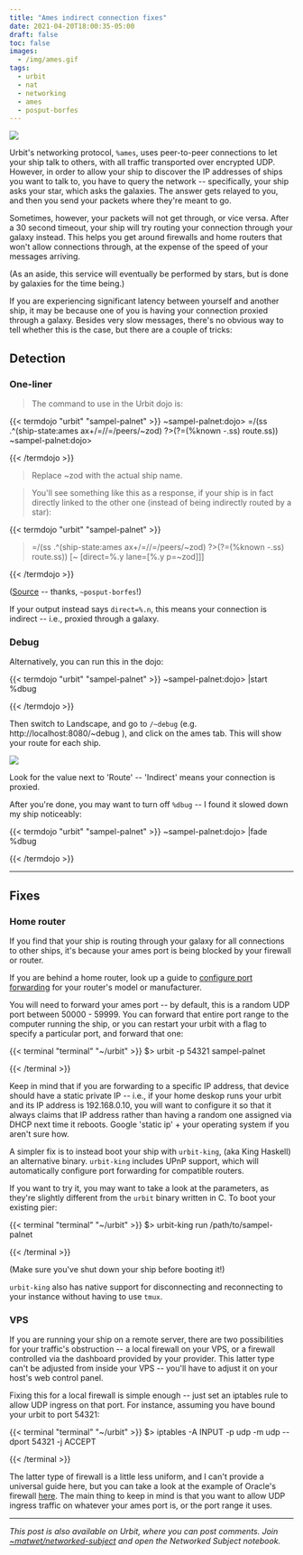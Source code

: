 ```yaml
---
title: "Ames indirect connection fixes"
date: 2021-04-20T18:00:35-05:00
draft: false
toc: false
images:
  - /img/ames.gif
tags: 
  - urbit
  - nat
  - networking
  - ames
  - posput-borfes
---
```


![](/img/ames.gif)

Urbit's networking protocol, `%ames`, uses peer-to-peer connections to let your ship talk to others, with all traffic transported over encrypted UDP. However, in order to allow your ship to discover the IP addresses of ships you want to talk to, you have to query the network -- specifically, your ship asks your star, which asks the galaxies. The answer gets relayed to you, and then you send your packets where they're meant to go. 

Sometimes, however, your packets will not get through, or vice versa. After a 30 second timeout, your ship will try routing your connection through your galaxy instead. This helps you get around  firewalls and home routers that won't allow connections through, at the expense of the speed of your messages arriving.

(As an aside, this service will eventually be performed by stars, but is done by galaxies for the time being.)

If you are experiencing significant latency between yourself and another ship, it may be because one of you is having your connection proxied through a galaxy. Besides very slow messages, there's no obvious way to tell whether this is the case, but there are a couple of tricks:

## Detection

### One-liner

> The command to use in the Urbit dojo is:

{{< termdojo "urbit" "sampel-palnet" >}}
~sampel-palnet:dojo> =/(ss .^(ship-state:ames ax+/=//=/peers/~zod) ?>(?=(%known -.ss) route.ss))
~sampel-palnet:dojo>
 

 
{{< /termdojo >}}



> Replace ~zod with the actual ship name.

> You'll see something like this as a response, if your ship is in fact directly linked to the other one (instead of being indirectly routed by a star):

{{< termdojo "urbit" "sampel-palnet" >}}
> =/(ss .^(ship-state:ames ax+/=//=/peers/~zod) ?>(?=(%known -.ss) route.ss))
[~ [direct=%.y lane=[%.y p=~zod]]]
 
{{< /termdojo >}}


([Source](https://rudd-o.com/linux-and-free-software/how-to-find-out-if-your-urbit-ship-is-directly-or-indirectly-routing-to-another-urbit-ship) -- thanks, `~posput-borfes`!)


If your output instead says `direct=%.n`, this means your connection is indirect -- i.e., proxied through a galaxy. 

### Debug

Alternatively, you can run this in the dojo:

{{< termdojo "urbit" "sampel-palnet" >}}
~sampel-palnet:dojo> |start %dbug
 

{{< /termdojo >}}

Then switch to Landscape, and go to `/~debug` (e.g. http://localhost:8080/~debug ), and click on the ames tab. This will show your route for each ship.

![](/img/debug.png)

Look for the value next to 'Route' -- 'Indirect' means your connection is proxied.

After you're done, you may want to turn off `%dbug` -- I found it slowed down my ship noticeably:

{{< termdojo "urbit" "sampel-palnet" >}}
~sampel-palnet:dojo> |fade %dbug
 

{{< /termdojo >}}

--- 

## Fixes 

### Home router

If you find that your ship is routing through your galaxy for all connections to other ships, it's because your ames port is being blocked by your firewall or router. 

If you are behind a home router, look up a guide to [configure port forwarding](https://www.noip.com/support/knowledgebase/general-port-forwarding-guide/) for your router's model or manufacturer. 

You will need to forward your ames port -- by default, this is a random UDP port between 50000 - 59999. You can forward that entire port range to the computer running the ship, or you can restart your urbit with a flag to specify a particular port, and forward that one:

{{< terminal "terminal" "~/urbit" >}}
$> urbit -p 54321 sampel-palnet
 
 
{{< /terminal >}}

Keep in mind that if you are forwarding to a specific IP address, that device should have a static private IP -- i.e., if your home deskop runs your urbit and its IP address is 192.168.0.10, you will want to configure it so that it always claims that IP address rather than having a random one assigned via DHCP next time it reboots. Google 'static ip' + your operating system if you aren't sure how.

A simpler fix is to instead boot your ship with `urbit-king`, (aka King Haskell) an alternative binary. `urbit-king` includes UPnP support, which will automatically configure port forwarding for compatible routers. 

If you want to try it, you may want to take a look at the parameters, as they're slightly different from the `urbit` binary written in C. To boot your existing pier:

{{< terminal "terminal" "~/urbit" >}}
$> urbit-king run /path/to/sampel-palnet
 
 
{{< /terminal >}}

(Make sure you've shut down your ship before booting it!)

`urbit-king` also has native support for disconnecting and reconnecting to your instance without having to use `tmux`. 


### VPS

If you are running your ship on a remote server, there are two possibilities for your traffic's obstruction -- a local firewall on your VPS, or a firewall controlled via the dashboard provided by your provider. This latter type can't be adjusted from inside your VPS -- you'll have to adjust it on your host's web control panel.

Fixing this for a local firewall is simple enough -- just set an iptables rule to allow UDP ingress on that port. For instance, assuming you have bound your urbit to port 54321:

{{< terminal "terminal" "~/urbit" >}}
$> iptables -A INPUT -p udp -m udp --dport 54321 -j ACCEPT
 
 
{{< /terminal >}}

The latter type of firewall is a little less uniform, and I can't provide a universal guide here, but you can take a look at the example of Oracle's firewall [here](https://subject.network/posts/free-cloud-oracle/#configuring-software). The main thing to keep in mind is that you want to allow UDP ingress traffic on whatever your ames port is, or the port range it uses.

---

*This post is also available on Urbit, where you can post comments. Join [~matwet/networked-subject](web+urbitgraph://group/~matwet/networked-subject/) and open the Networked Subject notebook.*